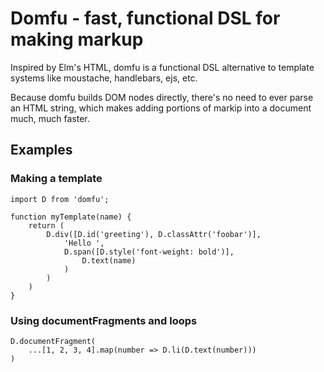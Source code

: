 # Domfu - fast, functional DSL for making markup

Inspired by Elm's HTML, domfu is a functional DSL alternative to template systems like moustache, handlebars, ejs, etc.

Because domfu builds DOM nodes directly, there's no need to ever parse an HTML string, which makes adding portions of markip into a document much, much faster.

## Examples
### Making a template

```
import D from 'domfu';

function myTemplate(name) {
    return (
        D.div([D.id('greeting'), D.classAttr('foobar')],
            'Hello ',
            D.span([D.style('font-weight: bold')],
                D.text(name)
            )
        )
    )
}
```

### Using documentFragments and loops
```
D.documentFragment(
    ...[1, 2, 3, 4].map(number => D.li(D.text(number)))
)
```
